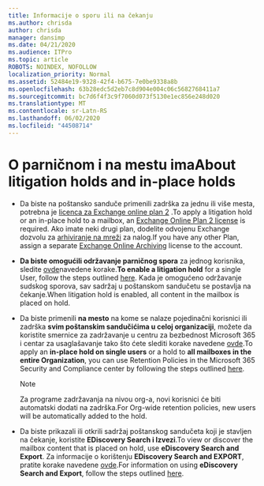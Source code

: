 ```yaml
---
title: Informacije o sporu ili na čekanju
ms.author: chrisda
author: chrisda
manager: dansimp
ms.date: 04/21/2020
ms.audience: ITPro
ms.topic: article
ROBOTS: NOINDEX, NOFOLLOW
localization_priority: Normal
ms.assetid: 52484e19-9328-42f4-b675-7e0be9338a8b
ms.openlocfilehash: 63b28edc5d2eb7c8d904e004c06c5682768411a7
ms.sourcegitcommit: bc7d6f4f3c9f7060d073f5130e1ec856e248d020
ms.translationtype: MT
ms.contentlocale: sr-Latn-RS
ms.lasthandoff: 06/02/2020
ms.locfileid: "44508714"
---
```

# <a name="about-litigation-holds-and-in-place-holds"></a><span data-ttu-id="d5583-102">O parničnom i na mestu ima</span><span class="sxs-lookup"><span data-stu-id="d5583-102">About litigation holds and in-place holds</span></span>

- <span data-ttu-id="d5583-103">Da biste na poštansko sanduče primenili zadrška za jednu ili više mesta, potrebna je [licenca za Exchange online plan 2](https://docs.microsoft.com/office365/servicedescriptions/office-365-platform-service-description/office-365-plan-options) .</span><span class="sxs-lookup"><span data-stu-id="d5583-103">To apply a litigation hold or an in-place hold to a mailbox, an [Exchange Online Plan 2 license](https://docs.microsoft.com/office365/servicedescriptions/office-365-platform-service-description/office-365-plan-options) is required.</span></span> <span data-ttu-id="d5583-104">Ako imate neki drugi plan, dodelite odvojenu Exchange dozvolu za [arhiviranje na mreži](https://docs.microsoft.com/office365/servicedescriptions/exchange-online-archiving-service-description/exchange-online-archiving-service-description) za nalog.</span><span class="sxs-lookup"><span data-stu-id="d5583-104">If you have any other Plan, assign a separate [Exchange Online Archiving](https://docs.microsoft.com/office365/servicedescriptions/exchange-online-archiving-service-description/exchange-online-archiving-service-description) license to the account.</span></span> 
    
- <span data-ttu-id="d5583-105">**Da biste omogućili održavanje parničnog spora** za jednog korisnika, sledite [ovde](https://docs.microsoft.com/office365/SecurityCompliance/place-a-mailbox-on-litigation-hold)navedene korake.</span><span class="sxs-lookup"><span data-stu-id="d5583-105">**To enable a litigation hold** for a single User, follow the steps outlined [here](https://docs.microsoft.com/office365/SecurityCompliance/place-a-mailbox-on-litigation-hold).</span></span> <span data-ttu-id="d5583-106">Kada je omogućeno održavanje sudskog sporova, sav sadržaj u poštanskom sandučetu se postavlja na čekanje.</span><span class="sxs-lookup"><span data-stu-id="d5583-106">When litigation hold is enabled, all content in the mailbox is placed on hold.</span></span>
    
- <span data-ttu-id="d5583-107">Da biste primenili **na mesto** na kome se nalaze pojedinačni korisnici ili zadrška **svim poštanskim sandučićima u celoj organizaciji**, možete da koristite smernice za zadržavanje u centru za bezbednost Microsoft 365 i centar za usaglašavanje tako što ćete slediti korake navedene [ovde]( https://docs.microsoft.com/microsoft-365/compliance/retention-policies).</span><span class="sxs-lookup"><span data-stu-id="d5583-107">To apply an **in-place hold on single users** or a hold to **all mailboxes in the entire Organization**, you can use Retention Policies in the Microsoft 365 Security and Compliance center by following the steps outlined [here]( https://docs.microsoft.com/microsoft-365/compliance/retention-policies).</span></span>
    
    > [!NOTE]
    > <span data-ttu-id="d5583-108">Za programe zadržavanja na nivou org-a, novi korisnici će biti automatski dodati na zadrška.</span><span class="sxs-lookup"><span data-stu-id="d5583-108">For Org-wide retention policies, new users will be automatically added to the hold.</span></span> 
  
- <span data-ttu-id="d5583-109">Da biste prikazali ili otkrili sadržaj poštanskog sandučeta koji je stavljen na čekanje, koristite **EDiscovery Search i Izvezi**.</span><span class="sxs-lookup"><span data-stu-id="d5583-109">To view or discover the mailbox content that is placed on hold, use **eDiscovery Search and Export**.</span></span> <span data-ttu-id="d5583-110">Za informacije o korištenju **EDiscovery Search and EXPORT**, pratite korake navedene [ovde](https://docs.microsoft.com/microsoft-365/compliance/export-search-results).</span><span class="sxs-lookup"><span data-stu-id="d5583-110">For information on using **eDiscovery Search and Export**, follow the steps outlined [here](https://docs.microsoft.com/microsoft-365/compliance/export-search-results).</span></span>
    

